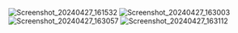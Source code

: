 ![Screenshot_20240427_161532](https://github.com/alpkarakoc/exam-app/assets/67338903/60033aea-e9e9-4545-9523-392fab34803e)
![Screenshot_20240427_163003](https://github.com/alpkarakoc/exam-app/assets/67338903/23343325-eafe-4c15-ac4b-47661b846382)
![Screenshot_20240427_163057](https://github.com/alpkarakoc/exam-app/assets/67338903/78cbb1e5-7628-4d42-9155-2990a90b43ca)
![Screenshot_20240427_163112](https://github.com/alpkarakoc/exam-app/assets/67338903/9fa04ec8-bccb-4a66-b856-1761708b90be)
